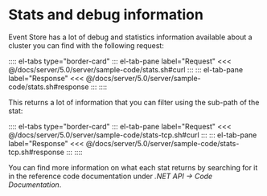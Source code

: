 # Stats and debug information

Event Store has a lot of debug and statistics information available about a cluster you can find with the following request:

:::: el-tabs type="border-card"
::: el-tab-pane label="Request"
<<< @/docs/server/5.0/server/sample-code/stats.sh#curl
:::
::: el-tab-pane label="Response"
<<< @/docs/server/5.0/server/sample-code/stats.sh#response
:::
::::

This returns a lot of information that you can filter using the sub-path of the stat:

:::: el-tabs type="border-card"
::: el-tab-pane label="Request"
<<< @/docs/server/5.0/server/sample-code/stats-tcp.sh#curl
:::
::: el-tab-pane label="Response"
<<< @/docs/server/5.0/server/sample-code/stats-tcp.sh#response
:::
::::

You can find more information on what each stat returns by searching for it in the reference code documentation under _.NET API -> Code Documentation_.

<!-- TODO: Make this better, embed -->
